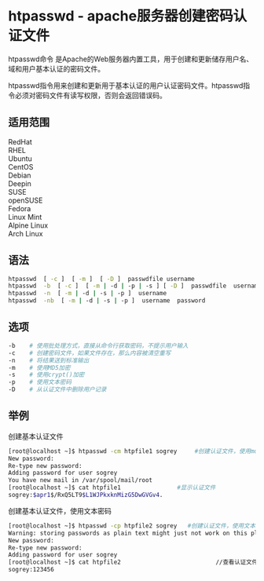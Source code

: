 # htpasswd - apache服务器创建密码认证文件

htpasswd命令 是Apache的Web服务器内置工具，用于创建和更新储存用户名、域和用户基本认证的密码文件。

htpasswd指令用来创建和更新用于基本认证的用户认证密码文件。htpasswd指令必须对密码文件有读写权限，否则会返回错误码。

## 适用范围

<!-- <div class="svg linux">Linux</div> -->
<div class="svg redhat">RedHat</div>
<div class="svg rhel">RHEL</div>
<div class="svg ubuntu">Ubuntu</div>
<div class="svg centos">CentOS</div>
<div class="svg debian">Debian</div>
<div class="svg deepin">Deepin</div>
<div class="svg suse">SUSE</div>
<div class="svg opensuse">openSUSE</div>
<div class="svg fedora">Fedora</div>
<div class="svg linuxmint">Linux Mint</div>
<!-- <div class="svg mxlinux">MX Linux</div> -->
<div class="svg alpinelinux">Alpine Linux</div>
<div class="svg archlinux">Arch Linux</div>

## 语法

``` bash
htpasswd  [ -c ]  [ -m ]  [ -D ]  passwdfile username
htpasswd  -b  [ -c ]  [ -m | -d | -p | -s ] [ -D ]  passwdfile  username  password
htpasswd  -n  [ -m | -d | -s | -p ]  username
htpasswd  -nb  [ -m | -d | -s | -p ]  username  password
```

## 选项

``` bash
-b    # 使用批处理方式，直接从命令行获取密码，不提示用户输入
-c    # 创建密码文件，如果文件存在，那么内容被清空重写
-n    # 将结果送到标准输出
-m    # 使用MD5加密
-s    # 使用crypt()加密
-p    # 使用文本密码
-D    # 从认证文件中删除用户记录
```
## 举例

创建基本认证文件
``` bash
[root@localhost ~]$ htpasswd -cm htpfile1 sogrey     #创建认证文件，使用md5加密
New password:
Re-type new password:
Adding password for user sogrey
You have new mail in /var/spool/mail/root
[root@localhost ~]$ cat htpfile1                #显示认证文件
sogrey:$apr1$/RxQ5LT9$L1WJPkxknMizG5DwGVGv4.
```
创建基本认证文件，使用文本密码
``` bash
[root@localhost ~]$ htpasswd -cp htpfile2 sogrey   #创建认证文件，使用文本密码
Warning: storing passwords as plain text might just not work on this platform.
New password:
Re-type new password:
Adding password for user sogrey
[root@localhost ~]$ cat htpfile2                           //查看认证文件，可以看到密码
sogrey:123456
```